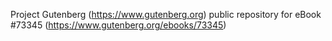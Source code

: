 Project Gutenberg (https://www.gutenberg.org) public repository for
eBook #73345 (https://www.gutenberg.org/ebooks/73345)
